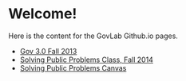 # Welcome!

Here is the content for the GovLab Github.io pages.

* [Gov 3.0 Fall 2013](http://govlab.github.io/academy-courses/gov30/)
* [Solving Public Problems Class, Fall 2014](http://govlab.github.io/academy-courses/Solving-Public-Problems-Fall-2014)
* [Solving Public Problems Canvas](http://govlab.github.io/academy-courses/canvas/canvas-form.html)
